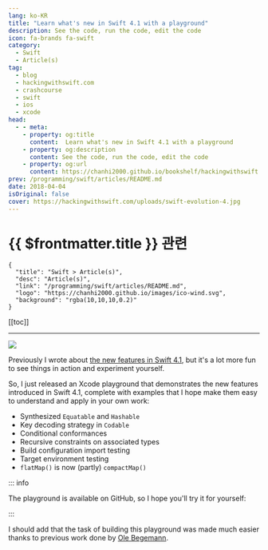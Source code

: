 ```yaml
---
lang: ko-KR
title: "Learn what's new in Swift 4.1 with a playground"
description: See the code, run the code, edit the code
icon: fa-brands fa-swift
category:
  - Swift
  - Article(s)
tag: 
  - blog
  - hackingwithswift.com
  - crashcourse
  - swift
  - ios
  - xcode
head:
  - - meta:
    - property: og:title
      content:  Learn what's new in Swift 4.1 with a playground
    - property: og:description
      content: See the code, run the code, edit the code
    - property: og:url
      content: https://chanhi2000.github.io/bookshelf/hackingwithswift.com/learn-whats-new-in-swift-4-1-with-a-playground-with-a-playground.html
prev: /programming/swift/articles/README.md
date: 2018-04-04
isOriginal: false
cover: https://hackingwithswift.com/uploads/swift-evolution-4.jpg
---
```


# {{ $frontmatter.title }} 관련

```component VPCard
{
  "title": "Swift > Article(s)",
  "desc": "Article(s)",
  "link": "/programming/swift/articles/README.md",
  "logo": "https://chanhi2000.github.io/images/ico-wind.svg",
  "background": "rgba(10,10,10,0.2)"
}
```

[[toc]]

---

<SiteInfo
  name="Learn what's new in Swift 4.1 with a playground - Hacking with Swift"
  desc="See the code, run the code, edit the code"
  url="https://hackingwithswift.com/articles/70/learn-whats-new-in-swift-4-1-with-a-playground-with-a-playground"
  logo="https://hackingwithswift.com/favicon.svg"
  preview="https://hackingwithswift.com/uploads/swift-evolution-4.jpg"/>

![](https://hackingwithswift.com/uploads/swift-evolution-4.jpg)

Previously I wrote about [the new features in Swift 4.1](/hackingwithswift.com/whats-new-in-swift-4-1.md), but it's a lot more fun to see things in action and experiment yourself.

So, I just released an Xcode playground that demonstrates the new features introduced in Swift 4.1, complete with examples that I hope make them easy to understand and apply in your own work:

- Synthesized `Equatable` and `Hashable`
- Key decoding strategy in `Codable`
- Conditional conformances
- Recursive constraints on associated types
- Build configuration import testing
- Target environment testing
- `flatMap()` is now (partly) `compactMap()`

::: info

The playground is available on GitHub, so I hope you'll try it for yourself: 

<SiteInfo
  name="twostraws/whats-new-in-swift-4-1"
  desc="An Xcode playground that demonstrates the new features introduced in Swift 4.1."
  url="https://github.com/twostraws/whats-new-in-swift-4-1"
  logo="https://avatars.githubusercontent.com/u/190200?v=4"
  preview="https://opengraph.githubassets.com/a1360816631948796d3ae3ce271ac76ac99dcc4f3cf734118570cd9f7755009e/twostraws/whats-new-in-swift-4-1"/>

:::

I should add that the task of building this playground was made much easier thanks to previous work done by [<VPIcon icon="fa-brands fa-x-twitter"/>Ole Begemann](https://x.com/olebegemann).

